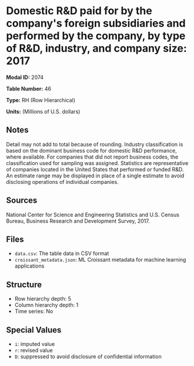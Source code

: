 # Domestic R&D paid for by the company's foreign subsidiaries and performed by the company, by type of R&D, industry, and company size: 2017

**Modal ID:** 2074

**Table Number:** 46

**Type:** RH (Row Hierarchical)

**Units:** (Millions of U.S. dollars)

## Notes

Detail may not add to total because of rounding. Industry classification is based on the dominant business code for domestic R&D performance, where available. For companies that did not report business codes, the classification used for sampling was assigned. Statistics are representative of companies located in the United States that performed or funded R&D. An estimate range may be displayed in place of a single estimate to avoid disclosing operations of individual companies.

## Sources

National Center for Science and Engineering Statistics and U.S. Census Bureau, Business Research and Development Survey, 2017.

## Files

- `data.csv`: The table data in CSV format
- `croissant_metadata.json`: ML Croissant metadata for machine learning applications

## Structure

- Row hierarchy depth: 5
- Column hierarchy depth: 1
- Time series: No

## Special Values

- `i`: imputed value
- `r`: revised value
- `D`: suppressed to avoid disclosure of confidential information
